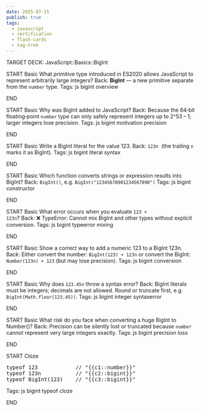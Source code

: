 ```yaml
---
date: 2025-07-15
publish: true
tags:
  - javascript
  - certification
  - flash-cards
  - tag-trek
---
```

TARGET DECK: JavaScript::Basics::BigInt

START
Basic
What primitive type introduced in ES2020 allows JavaScript to represent arbitrarily large integers?
Back: **BigInt** — a new primitive separate from the `number` type.
Tags: js bigint overview
<!--ID: 1752619646639-->
END

START
Basic
Why was BigInt added to JavaScript?
Back: Because the 64‑bit floating‑point `number` type can only safely represent integers up to 2^53 − 1; larger integers lose precision.
Tags: js bigint motivation precision
<!--ID: 1752619646640-->
END

START
Basic
Write a BigInt literal for the value 123.
Back: <code>123n</code>  (the trailing <code>n</code> marks it as BigInt).
Tags: js bigint literal syntax
<!--ID: 1752619646641-->
END

START
Basic
Which function converts strings or expression results into BigInt?
Back: <code>BigInt()</code>, e.g. <code>BigInt("12345678901234567890")</code>
Tags: js bigint constructor
<!--ID: 1752619646642-->
END

START
Basic
What error occurs when you evaluate <code>123 + 123n</code>?
Back: ❌ TypeError: Cannot mix BigInt and other types without explicit conversion.
Tags: js bigint typeerror mixing
<!--ID: 1752619646643-->
END

START
Basic
Show a correct way to add a numeric 123 to a BigInt 123n.
Back: Either convert the number: <code>BigInt(123) + 123n</code> or convert the BigInt: <code>Number(123n) + 123</code> (but may lose precision).
Tags: js bigint conversion
<!--ID: 1752619646644-->
END

START
Basic
Why does <code>123.45n</code> throw a syntax error?
Back: BigInt literals must be integers; decimals are not allowed. Round or truncate first, e.g. <code>BigInt(Math.floor(123.45))</code>.
Tags: js bigint integer syntaxerror
<!--ID: 1752619646645-->
END

START
Basic
What risk do you face when converting a huge BigInt to Number()?
Back: Precision can be silently lost or truncated because `number` cannot represent very large integers exactly.
Tags: js bigint precision loss
<!--ID: 1752619646646-->
END

START
Cloze
<pre>
typeof 123            // "{{c1::number}}"
typeof 123n           // "{{c2::bigint}}"
typeof BigInt(123)    // "{{c3::bigint}}"
</pre>
Tags: js bigint typeof cloze
<!--ID: 1752619646647-->
END